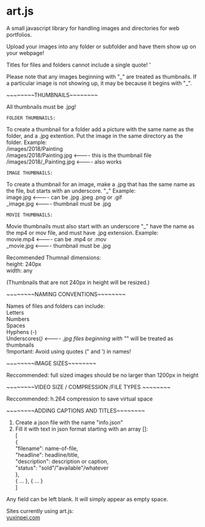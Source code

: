 # art.js
A small javascript library for handling images and directories for web portfolios.

Upload your images into any folder or subfolder and have them show up on your webpage!

Titles for files and folders cannot include a single quote! '

Please note that any images beginning with "\_" are treated as thumbnails.
If a particular image is not showing up, it may be because it begins with "_".

\~~~~~~~~THUMBNAILS~~~~~~~~

All thumbnails must be .jpg!

	FOLDER THUMBNAILS:
To create a thumbnail for a folder add a picture with the same name as the folder, and a .jpg extention.
Put the image in the same directory as the folder.
Example:<br />
	/images/2018/Painting<br />
	/images/2018/Painting.jpg <---- this is the thumbnail file<br />
	/images/2018/_Painting.jpg <---- also works

	IMAGE THUMBNAILS:
To create a thumbnail for an image, make a .jpg that has the same name as the file, but starts with an underscore. "_"
Example:<br />
	image.jpg <---- can be .jpg .jpeg .png or .gif<br />
	_image.jpg <---- thumbnail must be .jpg

	MOVIE THUMBNAILS:
Movie thumbnails must also start with an underscore "_" have the name as the mp4 or mov file, and must have .jpg extension.
Example:<br />
	movie.mp4 <---- can be .mp4 or .mov<br />
	_movie.jpg <---- thumbnail must be .jpg

Recommended Thumnail dimensions:<br />
	height: 240px<br />
	width: any<br />

(Thumbnails that are not 240px in height will be resized.)

\~~~~~~~~NAMING CONVENTIONS~~~~~~~~

Names of files and folders can include:<br />
	Letters<br />
	Numbers<br />
	Spaces<br />
	Hyphens (-)<br />
	Underscores(_) <---- .jpg files beginning with "_" will be treated as thumbnails<br />
!Important: Avoid using quotes (" and ') in names!<br />

\~~~~~~~~IMAGE SIZES~~~~~~~~

Reccommended: full sized images should be no larger than 1200px in height<br />

\~~~~~~~~VIDEO SIZE / COMPRESSION /FILE TYPES ~~~~~~~~

Reccommended: h.264 compression to save virtual space<br />

\~~~~~~~~ADDING CAPTIONS AND TITLES~~~~~~~~

1. Create a json file with the name "info.json"<br />
2. Fill it with text in json format starting with an array []:<br />
[<br />
	{<br />
		"filename": name-of-file,<br />
		"headline": headline/title,<br />
		"description": description or caption,<br />
		"status": "sold"/"available"/whatever<br />
	},<br />
	{ ... }, { ... }<br />
]<br />

Any field can be left blank. It will simply appear as empty space.<br/>

Sites currently using art.js:<br />
<a href="http://yuxinpei.com">yuxinpei.com</a>

